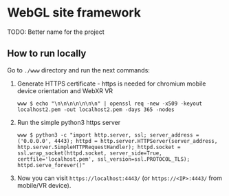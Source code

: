 # WebGL site framework

TODO: Better name for the project

## How to run locally

Go to `./www` directory and run the next commands:

1. Generate HTTPS certificate - https is needed for chromium mobile device orientation and WebXR VR
   ```
   www $ echo "\n\n\n\n\n\n\n" | openssl req -new -x509 -keyout localhost2.pem -out localhost2.pem -days 365 -nodes
   ```
2. Run the simple python3 https server
   ```
   www $ python3 -c "import http.server, ssl; server_address = ('0.0.0.0', 4443); httpd = http.server.HTTPServer(server_address, http.server.SimpleHTTPRequestHandler); httpd.socket = ssl.wrap_socket(httpd.socket, server_side=True, certfile='localhost.pem', ssl_version=ssl.PROTOCOL_TLS); httpd.serve_forever()"
   ```
3. Now you can visit `https://localhost:4443/` (or `https://<IP>:4443/` from mobile/VR device).
